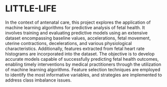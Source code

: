 # LITTLE-LIFE

In the context of antenatal care, this project explores the application of machine learning algorithms for predictive analysis of fetal health. It involves training and evaluating predictive models using an extensive dataset encompassing baseline values, accelerations, fetal movement, uterine contractions, decelerations, and various physiological characteristics. Additionally, features extracted from fetal heart rate histograms are incorporated into the dataset. The objective is to develop accurate models capable of successfully predicting fetal health outcomes, enabling timely interventions by medical practitioners through the utilization of machine learning algorithms. Feature selection techniques are employed to identify the most informative variables, and strategies are implemented to address class imbalance issues.
